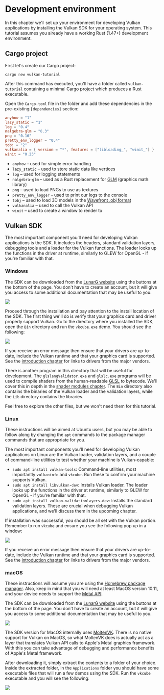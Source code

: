 # Development environment

In this chapter we'll set up your environment for developing Vulkan applications by installing the Vulkan SDK for your operating system. This tutorial assumes you already have a working Rust (1.47+) development environment.

## Cargo project

First let's create our Cargo project:

`cargo new vulkan-tutorial`

After this command has executed, you'll have a folder called `vulkan-tutorial` containing a minimal Cargo project which produces a Rust executable.

Open the `Cargo.toml` file in the folder and add these dependencies in the pre-existing `[dependencies]` section:

```toml
anyhow = "1"
lazy_static = "1"
log = "0.4"
nalgebra-glm = "0.3"
png = "0.16"
pretty_env_logger = "0.4"
tobj = "2"
vulkanalia = { version = "*", features = ["libloading_", "winit_"] }
winit = "0.23"
```

 * `anyhow` &ndash; used for simple error handling
 * `lazy_static` &ndash; used to store static data like vertices
 * `log` &ndash; used for logging statements
 * `nalgebra-glm` &ndash; used as a Rust replacement for [GLM](https://glm.g-truc.net) (graphics math library)
 * `png` &ndash; used to load PNGs to use as textures
 * `pretty_env_logger` &ndash; used to print our logs to the console
 * `tobj` &ndash; used to load 3D models in the [Wavefront .obj format](https://en.wikipedia.org/wiki/Wavefront_.obj_file)
 * `vulkanalia` &ndash; used to call the Vulkan API
 * `winit` &ndash; used to create a window to render to

## Vulkan SDK

The most important component you'll need for developing Vulkan applications is the SDK. It includes the headers, standard validation layers, debugging tools and a loader for the Vulkan functions. The loader looks up the functions in the driver at runtime, similarly to GLEW for OpenGL - if you're familiar with that.

### Windows

The SDK can be downloaded from the [LunarG website](https://vulkan.lunarg.com/) using the buttons at the bottom of the page. You don't have to create an account, but it will give you access to some additional documentation that may be useful to you.

![](../images/vulkan_sdk_download_buttons.png)

Proceed through the installation and pay attention to the install location of the SDK. The first thing we'll do is verify that your graphics card and driver properly support Vulkan. Go to the directory where you installed the SDK, open the `Bin` directory and run the `vkcube.exe` demo. You should see the following:

![](../images/cube_demo.png)

If you receive an error message then ensure that your drivers are up-to-date, include the Vulkan runtime and that your graphics card is supported. See the [introduction chapter](introduction.html) for links to drivers from the major vendors.

There is another program in this directory that will be useful for development. The `glslangValidator.exe` and `glslc.exe` programs will be used to compile shaders from the human-readable [GLSL](https://en.wikipedia.org/wiki/OpenGL_Shading_Language) to bytecode. We'll cover this in depth in the [shader modules chapter](pipeline/shader_modules.html). The `Bin` directory also contains the binaries of the Vulkan loader and the validation layers, while the `Lib` directory contains the libraries.

Feel free to explore the other files, but we won't need them for this tutorial.

### Linux

These instructions will be aimed at Ubuntu users, but you may be able to follow along by changing the `apt` commands to the package manager commands that are appropriate for you.

The most important components you'll need for developing Vulkan applications on Linux are the Vulkan loader, validation layers, and a couple of command-line utilities to test whether your machine is Vulkan-capable:

* `sudo apt install vulkan-tools`: Command-line utilities, most importantly `vulkaninfo` and `vkcube`. Run these to confirm your machine supports Vulkan.
* `sudo apt install libvulkan-dev`: Installs Vulkan loader. The loader looks up the functions in the driver at runtime, similarly to GLEW for OpenGL - if you're familiar with that.
* `sudo apt install vulkan-validationlayers-dev`: Installs the standard validation layers. These are crucial when debugging Vulkan applications, and we'll discuss them in the upcoming chapter.

If installation was successful, you should be all set with the Vulkan portion. Remember to run `vkcube` and ensure you see the following pop up in a window:

![](../images/cube_demo_nowindow.png)

If you receive an error message then ensure that your drivers are up-to-date, include the Vulkan runtime and that your graphics card is supported. See the [introduction chapter](introduction.html) for links to drivers from the major vendors.

### macOS

These instructions will assume you are using the [Homebrew package manager](https://brew.sh/). Also, keep in mind that you will need at least MacOS version 10.11, and your device needs to support the [Metal API](https://en.wikipedia.org/wiki/Metal_(API)#Supported_GPUs).

The SDK can be downloaded from the [LunarG website](https://vulkan.lunarg.com/) using the buttons at the bottom of the page. You don't have to create an account, but it will give you access to some additional documentation that may be useful to you.

![](../images/vulkan_sdk_download_buttons.png)

The SDK version for MacOS internally uses [MoltenVK](https://moltengl.com/). There is no native support for Vulkan on MacOS, so what MoltenVK does is actually act as a layer that translates Vulkan API calls to Apple's Metal graphics framework. With this you can take advantage of debugging and performance benefits of Apple's Metal framework.

After downloading it, simply extract the contents to a folder of your choice. Inside the extracted folder, in the `Applications` folder you should have some executable files that will run a few demos using the SDK. Run the `vkcube` executable and you will see the following:

![](../images/cube_demo_mac.png)
